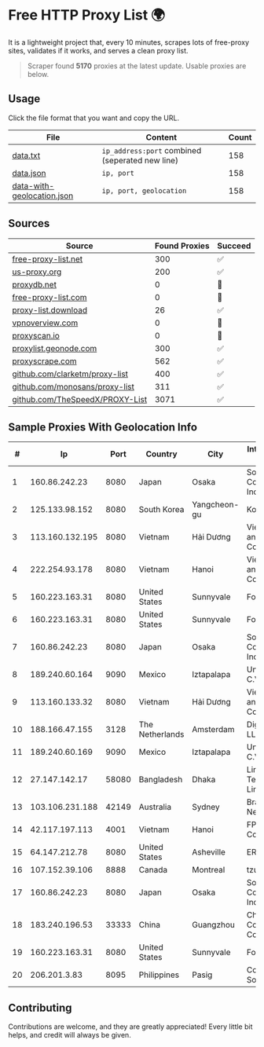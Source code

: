 
# Free HTTP Proxy List 🌍

It is a lightweight project that, every 10 minutes, scrapes lots of free-proxy sites, validates if it works, and serves a clean proxy list.


> Scraper found **5170** proxies at the latest update. Usable proxies are below.

## Usage

Click the file format that you want and copy the URL.


|File|Content|Count|
|----|-------|-----|
|[data.txt](https://raw.githubusercontent.com/themiralay/Proxy-List-World/master/data.txt)|`ip_address:port` combined (seperated new line)|158|
|[data.json](https://raw.githubusercontent.com/themiralay/Proxy-List-World/master/data.json)|`ip, port`|158|
|[data-with-geolocation.json](https://raw.githubusercontent.com/themiralay/Proxy-List-World/master/data-with-geolocation.json)|`ip, port, geolocation`|158|

## Sources

|Source|Found Proxies|Succeed|
|------|-------------|-------|
|[free-proxy-list.net](https://free-proxy-list.net)|300|✅|
|[us-proxy.org](https://www.us-proxy.org)|200|✅|
|[proxydb.net](http://proxydb.net)|0|🚫|
|[free-proxy-list.com](https://free-proxy-list.com/?page=&port=&type%5B%5D=http&type%5B%5D=https&up_time=0&search=Search)|0|🚫|
|[proxy-list.download](https://www.proxy-list.download/HTTP)|26|✅|
|[vpnoverview.com](https://vpnoverview.com/privacy/anonymous-browsing/free-proxy-servers)|0|🚫|
|[proxyscan.io](https://www.proxyscan.io)|0|🚫|
|[proxylist.geonode.com](https://proxylist.geonode.com/api/proxy-list?limit=300&page=1&sort_by=lastChecked&sort_type=desc&protocols=http,https)|300|✅|
|[proxyscrape.com](https://api.proxyscrape.com/v2/?request=displayproxies&protocol=http&timeout=10000&country=all&ssl=all&anonymity=all)|562|✅|
|[github.com/clarketm/proxy-list](https://raw.githubusercontent.com/clarketm/proxy-list/master/proxy-list-raw.txt)|400|✅|
|[github.com/monosans/proxy-list](https://raw.githubusercontent.com/monosans/proxy-list/main/proxies/http.txt)|311|✅|
|[github.com/TheSpeedX/PROXY-List](https://raw.githubusercontent.com/TheSpeedX/PROXY-List/master/http.txt)|3071|✅|


## Sample Proxies With Geolocation Info

|#|Ip|Port|Country|City|Internet Service Provider|
|-|--|----|-------|----|-------------------------|
|1|160.86.242.23|8080|Japan|Osaka|Sony Network Communications Inc|
|2|125.133.98.152|8080|South Korea|Yangcheon-gu|Korea Telecom|
|3|113.160.132.195|8080|Vietnam|Hải Dương|VietNam Post and Telecom Corporation|
|4|222.254.93.178|8080|Vietnam|Hanoi|VietNam Post and Telecom Corporation|
|5|160.223.163.31|8080|United States|Sunnyvale|Fortinet Inc.|
|6|160.223.163.31|8080|United States|Sunnyvale|Fortinet Inc.|
|7|160.86.242.23|8080|Japan|Osaka|Sony Network Communications Inc|
|8|189.240.60.164|9090|Mexico|Iztapalapa|Uninet S.A. de C.V.|
|9|113.160.133.32|8080|Vietnam|Hải Dương|VietNam Post and Telecom Corporation|
|10|188.166.47.155|3128|The Netherlands|Amsterdam|DigitalOcean, LLC|
|11|189.240.60.169|9090|Mexico|Iztapalapa|Uninet S.A. de C.V.|
|12|27.147.142.17|58080|Bangladesh|Dhaka|Link3 Technologies Limited|
|13|103.106.231.188|42149|Australia|Sydney|BrainStorm Network|
|14|42.117.197.113|4001|Vietnam|Hanoi|FPT Telecom Company|
|15|64.147.212.78|8080|United States|Asheville|ERC Broadband|
|16|107.152.39.106|8888|Canada|Montreal|tzulo, inc.|
|17|160.86.242.23|8080|Japan|Osaka|Sony Network Communications Inc|
|18|183.240.196.53|33333|China|Guangzhou|China Mobile Communications Corporation|
|19|160.223.163.31|8080|United States|Sunnyvale|Fortinet Inc.|
|20|206.201.3.83|8095|Philippines|Pasig|Converge ICT Solution Inc|



## Contributing

Contributions are welcome, and they are greatly appreciated! Every
little bit helps, and credit will always be given.

